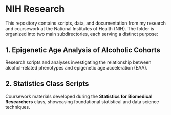 # NIH Research

This repository contains scripts, data, and documentation from my research and coursework at the National Institutes of Health (NIH). The folder is organized into two main subdirectories, each serving a distinct purpose:

## 1. Epigenetic Age Analysis of Alcoholic Cohorts
Research scripts and analyses investigating the relationship between alcohol-related phenotypes and epigenetic age acceleration (EAA).

## 2. Statistics Class Scripts
Coursework materials developed during the **Statistics for Biomedical Researchers** class, showcasing foundational statistical and data science techniques.
